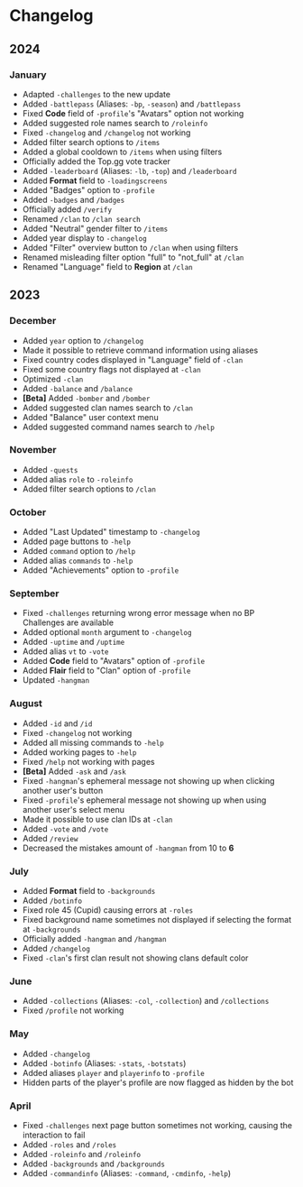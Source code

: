 # Changelog

## 2024

### January
* Adapted `-challenges` to the new update
* Added `-battlepass` (Aliases: `-bp`, `-season`) and `/battlepass`
* Fixed **Code** field of `-profile`'s \"Avatars\" option not working
* Added suggested role names search to `/roleinfo`
* Fixed `-changelog` and `/changelog` not working
* Added filter search options to `/items`
* Added a global cooldown to `/items` when using filters
* Officially added the Top.gg vote tracker
* Added `-leaderboard` (Aliases: `-lb`, `-top`) and `/leaderboard`
* Added **Format** field to `-loadingscreens`
* Added "Badges" option to `-profile`
* Added `-badges` and `/badges`
* Officially added `/verify`
* Renamed `/clan` to `/clan search`
* Added "Neutral" gender filter to `/items`
* Added year display to `-changelog`
* Added "Filter" overview button to `/clan` when using filters
* Renamed misleading filter option "full" to "not_full" at `/clan`
* Renamed "Language" field to **Region** at `/clan`

## 2023

### December
* Added `year` option to `/changelog`
* Made it possible to retrieve command information using aliases
* Fixed country codes displayed in "Language" field of `-clan`
* Fixed some country flags not displayed at `-clan`
* Optimized `-clan`
* Added `-balance` and `/balance`
* **[Beta]** Added `-bomber` and `/bomber`
* Added suggested clan names search to `/clan`
* Added "Balance" user context menu
* Added suggested command names search to `/help`

### November
* Added `-quests`
* Added alias `role` to `-roleinfo`
* Added filter search options to `/clan`

### October
* Added "Last Updated" timestamp to `-changelog`
* Added page buttons to `-help`
* Added `command` option to `/help`
* Added alias `commands` to `-help`
* Added "Achievements" option to `-profile`

### September
* Fixed `-challenges` returning wrong error message when no BP Challenges are available
* Added optional `month` argument to `-changelog`
* Added `-uptime` and `/uptime`
* Added alias `vt` to `-vote`
* Added **Code** field to "Avatars" option of `-profile`
* Added **Flair** field to "Clan" option of `-profile`
* Updated `-hangman`

### August
* Added `-id` and `/id`
* Fixed `-changelog` not working
* Added all missing commands to `-help`
* Added working pages to `-help`
* Fixed `/help` not working with pages
* **[Beta]** Added `-ask` and `/ask`
* Fixed `-hangman`'s ephemeral message not showing up when clicking another user's button
* Fixed `-profile`'s ephemeral message not showing up when using another user's select menu
* Made it possible to use clan IDs at `-clan`
* Added `-vote` and `/vote`
* Added `/review`
* Decreased the mistakes amount of `-hangman` from 10 to **6**

### July
* Added **Format** field to `-backgrounds`
* Added `/botinfo`
* Fixed role 45 (Cupid) causing errors at `-roles`
* Fixed background name sometimes not displayed if selecting the format at `-backgrounds`
* Officially added `-hangman` and `/hangman`
* Added `/changelog`
* Fixed `-clan`'s first clan result not showing clans default color

### June
* Added `-collections` (Aliases: `-col`, `-collection`) and `/collections`
* Fixed `/profile` not working

### May

* Added `-changelog`
* Added `-botinfo` (Aliases: `-stats`, `-botstats`)
* Added aliases `player` and `playerinfo` to `-profile`
* Hidden parts of the player's profile are now flagged as hidden by the bot

### April

* Fixed `-challenges` next page button sometimes not working, causing the interaction to fail
* Added `-roles` and `/roles`
* Added `-roleinfo` and `/roleinfo`
* Added `-backgrounds` and `/backgrounds`
* Added `-commandinfo` (Aliases: `-command`, `-cmdinfo`, `-help`)
